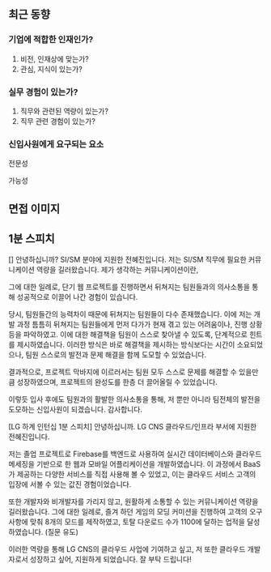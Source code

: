 ## 최근 동향

### 기업에 적합한 인재인가?
1. 비전, 인재상에 맞는가?
2. 관심, 지식이 있는가?

### 실무 경험이 있는가?
1. 직무와 관련된 역량이 있는가?
2. 직무 관련 경험이 있는가?

### 신입사원에게 요구되는 요소
전문성

가능성

## 면접 이미지


## 1분 스피치

[]
안녕하십니까? SI/SM 분야에 지원한 전혜진입니다. 저는 SI/SM 직무에 필요한 커뮤니케이션 역량을 길러왔습니다. 제가 생각하는 커뮤니케이션이란, 

그에 대한 일례로, 단기 웹 프로젝트를 진행하면서 뒤쳐지는 팀원들과의 의사소통을 통해 성공적으로 이끌어 나간 경험이 있습니다.

당시, 팀원들간의 능력차이 때문에 뒤쳐지는 팀원들이 다수 존재했습니다. 이에 저는 개발 과정 틈틈히 뒤쳐지는 팀원들에게 먼저 다가가 현재 겪고 있는 어려움이나, 진행 상황등을 파악하였고. 이에 대한 해결책을 팀원이 스스로 찾아낼 수 있도록, 단계적으로 힌트를 제시하였습니다. 이러한 방식은 바로 해결책을 제시하는 방식보다는 시간이 소요되었으나, 팀원 스스로의 발전과 문제 해결을 함께 도모할 수 있었습니다. 

결과적으로, 프로젝트 막바지에 이르러서는 팀원 모두 스스로 문제를 해결할 수 있을만큼 성장하였으며, 프로젝트의 완성도를 한층 더 끌어올릴 수 있었습니다.

이렇듯 입사 후에도 팀원과의 활발한 의사소통을 통해, 저 뿐만 아니라 팀전체의 발전을 도모하는 신입사원이 되겠습니다. 감사합니다.




[LG 하계 인턴십 1분 스피치]
안녕하십니까. LG CNS 클라우드/인프라 부서에 지원한 전혜진입니다.

저는 졸업 프로젝트로 Firebase를 백엔드로 사용하여 실시간
데이터베이스와 클라우드 메세징을 기반으로 한 웹과 모바일
어플리케이션을 개발하였습니다.
이 과정에서 BaaS가 제공하는 다양한 서비스를 직접 사용해
볼 수 있었고, 이는 클라우드 서비스 고객의 입장에 서볼 수
있는 값진 경험이었습니다.

또한 개발자와 비개발자를 가리지 않고, 원활하게 소통할 수
있는 커뮤니케이션 역량을 길러왔습니다. 그에 대한 일례로,
즐겨 하던 게임의 모딩 커미션을 진행하여 고객의 오구사항에
맞춰 8개의 모드를 제작하였고, 토탈 다운로드 수가 1100에
달하는 업적을 달성하였습니다. (질문 유도)

이러한 역량을 통해 LG CNS의 클라우드 사업에 기여하고
싶고, 저 또한 클라우드 개발자로서 성장하고 싶어, 지원하게
되었습니다. 잘 부탁 드립니다!
<!--stackedit_data:
eyJoaXN0b3J5IjpbMTMyMDA1ODg1MCwtMTkzNjEwODk5LDQyNT
MxNTI4NywyMDg3OTU0Mjc3XX0=
-->